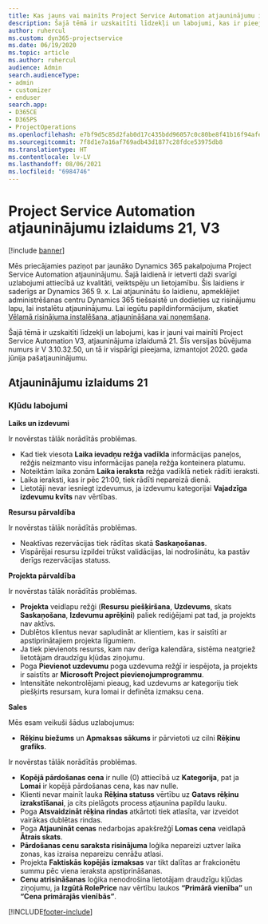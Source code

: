 ```yaml
---
title: Kas jauns vai mainīts Project Service Automation atjauninājumu izlaidumā 21, V3
description: Šajā tēmā ir uzskaitīti līdzekļi un labojumi, kas ir pieejami Project Service Automation atjauninājumu izlaidumā 21, V3.
author: ruhercul
ms.custom: dyn365-projectservice
ms.date: 06/19/2020
ms.topic: article
ms.author: ruhercul
audience: Admin
search.audienceType:
- admin
- customizer
- enduser
search.app:
- D365CE
- D365PS
- ProjectOperations
ms.openlocfilehash: e7bf9d5c85d2fab0d17c435bdd96057c0c80be8f41b16f94afe6b1f554e7a9fe
ms.sourcegitcommit: 7f8d1e7a16af769adb43d1877c28fdce53975db8
ms.translationtype: HT
ms.contentlocale: lv-LV
ms.lasthandoff: 08/06/2021
ms.locfileid: "6984746"
---
```

# <a name="project-service-automation-update-release-21-v3"></a>Project Service Automation atjauninājumu izlaidums 21, V3

[!include [banner](../includes/psa-now-project-operations.md)]

Mēs priecājamies paziņot par jaunāko Dynamics 365 pakalpojuma Project Service Automation atjauninājumu. Šajā laidienā ir ietverti daži svarīgi uzlabojumi attiecībā uz kvalitāti, veiktspēju un lietojamību. Šis laidiens ir saderīgs ar Dynamics 365 9. x. Lai atjauninātu šo laidienu, apmeklējiet administrēšanas centru Dynamics 365 tiešsaistē un dodieties uz risinājumu lapu, lai instalētu atjauninājumu. Lai iegūtu papildinformācijum, skatiet [Vēlamā risinājuma instalēšana, atjaunināšana vai noņemšana](/power-platform/admin/install-remove-preferred-solution).

Šajā tēmā ir uzskaitīti līdzekļi un labojumi, kas ir jauni vai mainīti Project Service Automation V3, atjauninājuma izlaidumā 21. Šīs versijas būvējuma numurs ir V 3.10.32.50, un tā ir vispārīgi pieejama, izmantojot 2020. gada jūnija pašatjauninājumu.

## <a name="update-release-21"></a>Atjauninājumu izlaidums 21

### <a name="bug-fixes"></a>Kļūdu labojumi

**Laiks un izdevumi**

Ir novērstas tālāk norādītās problēmas.

- Kad tiek viesota **Laika ievadņu režģa vadīkla** informācijas paneļos, režģis neizmanto visu informācijas paneļa režģa konteinera platumu.
- Noteiktām laika zonām **Laika ieraksta** režģa vadīklā netiek rādīti ieraksti.
- Laika ieraksti, kas ir pēc 21:00, tiek rādīti nepareizā dienā.
- Lietotāji nevar iesniegt izdevumus, ja izdevumu kategorijai **Vajadzīga izdevumu kvīts** nav vērtības.

**Resursu pārvaldība**

Ir novērstas tālāk norādītās problēmas.

- Neaktīvas rezervācijas tiek rādītas skatā **Saskaņošanas**.
- Vispārējai resursu izpildei trūkst validācijas, lai nodrošinātu, ka pastāv derīgs rezervācijas statuss.

**Projekta pārvaldība**

Ir novērstas tālāk norādītās problēmas.

- **Projekta** veidlapu režģi (**Resursu piešķiršana**, **Uzdevums**, skats **Saskaņošana**, **Izdevumu aprēķini**) paliek rediģējami pat tad, ja projekts nav aktīvs.
- Dublētos klientus nevar sapludināt ar klientiem, kas ir saistīti ar apstiprinātajiem projekta līgumiem.
- Ja tiek pievienots resurss, kam nav derīga kalendāra, sistēma neatgriež lietotājam draudzīgu kļūdas ziņojumu.
- Poga **Pievienot uzdevumu** poga uzdevuma režģī ir iespējota, ja projekts ir saistīts ar **Microsoft Project pievienojumprogrammu**.
- Intensitāte nekontrolējami pieaug, kad uzdevums ar kategoriju tiek piešķirts resursam, kura lomai ir definēta izmaksu cena.

**Sales**

Mēs esam veikuši šādus uzlabojumus:

- **Rēķinu biežums** un **Apmaksas sākums** ir pārvietoti uz cilni **Rēķinu grafiks**.

Ir novērstas tālāk norādītās problēmas.

- **Kopējā pārdošanas cena** ir nulle (0) attiecībā uz **Kategorija**, pat ja **Lomai** ir kopējā pārdošanas cena, kas nav nulle.
- Klienti nevar mainīt lauka **Rēķina statuss** vērtību uz **Gatavs rēķinu izrakstīšanai**, ja cits pielāgots process atjaunina papildu lauku.
- Poga **Atsvaidzināt rēķina rindas** atkārtoti tiek atlasīta, var izveidot vairākas dublētas rindas.
- Poga **Atjaunināt cenas** nedarbojas apakšrežģī **Lomas cena** veidlapā **Ātrais skats**.
- **Pārdošanas cenu saraksta risinājuma** loģika nepareizi uztver laika zonas, kas izraisa nepareizu cenrāžu atlasi.
- Projekta **Faktiskās kopējās izmaksas** var tikt dalītas ar frakcionētu summu pēc viena ieraksta apstiprināšanas.
- **Cenu atrisināšanas** loģika nenodrošina lietotājam draudzīgu kļūdas ziņojumu, ja **Izgūtā RolePrice** nav vērtību laukos **“Primārā vienība”** un **“Cena primārajās vienībās”**.


[!INCLUDE[footer-include](../includes/footer-banner.md)]